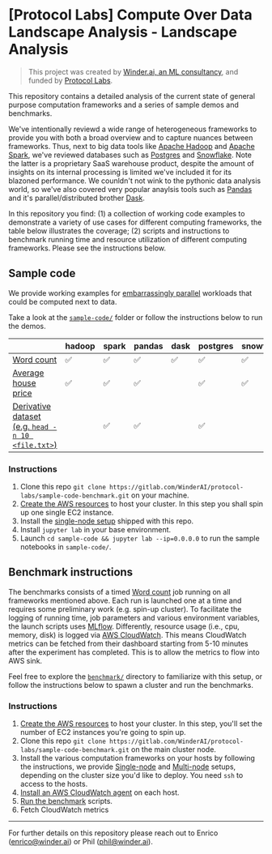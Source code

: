 # [Protocol Labs] Compute Over Data Landscape Analysis - Landscape Analysis

> This project was created by [Winder.ai, an ML consultancy](https://winder.ai/), and funded by [Protocol Labs](https://protocol.ai/).

This repository contains a detailed analysis of the current state of general purpose computation frameworks and a series of sample demos and benchmarks.

We've intentionally reviewd a wide range of heterogeneous frameworks to provide you with both a broad overview and to capture nuances between frameworks.
Thus, next to big data tools like [Apache Hadoop](https://hadoop.apache.org/) and [Apache Spark](https://spark.apache.org/), we've reviewed databases such as [Postgres](https://www.postgresql.org/) and [Snowflake](https://www.snowflake.com/). 
Note the latter is a proprietary SaaS warehouse product, despite the amount of insights on its internal processing is limited we've included it for its blazoned performance.
We counldn't not wink to the pythonic data analysis world, so we've also covered very popular anaylsis tools such as [Pandas](https://pandas.pydata.org/) and it's parallel/distributed brother [Dask](https://dask.org/).




In this repository you find: (1) a collection of working code examples to demonstrate a variety of use cases for different computing frameworks, the table below illustrates the coverage; (2) scripts and instructions to benchmark running time and resource utilization of different computing frameworks. Please see the instructions below.


## Sample code

We provide working examples for [embarrassingly parallel](https://en.wikipedia.org/wiki/Embarrassingly_parallel) workloads that could be computed next to data.

Take a look at the [`sample-code/`](./sample-code) folder or follow the instructions below to run the demos.

|                     | hadoop             | spark              | pandas             | dask               | postgres           | snowflake          |
|---------------------|--------------------|--------------------|--------------------|--------------------|--------------------|--------------------|
| [Word count](./sample-code/word-count)          | :white_check_mark: | :white_check_mark: | :white_check_mark: | :white_check_mark: | :white_check_mark: | :white_check_mark: |
| [Average house price](./sample-code/average-house-price) | :white_check_mark: | :white_check_mark: | :white_check_mark: |                    | :white_check_mark: | :white_check_mark: |
| [Derivative dataset (e.g. `head -n 10 <file.txt>`)](./sample-code/derivative-dataset)  |                    | :white_check_mark: | :white_check_mark: |                    | :white_check_mark: |                    |

### Instructions

1. Clone this repo `git clone https://gitlab.com/WinderAI/protocol-labs/sample-code-benchmark.git` on your machine.
1. [Create the AWS resources](installation/AWS.md) to host your cluster. In this step you shall spin up one single EC2 instance.
1. Install the [single-node setup](./installation/SINGLE-NODE.md) shipped with this repo.
1. Install `jupyter lab` in your base environment.
1. Launch `cd sample-code && jupyter lab --ip=0.0.0.0` to run the sample notebooks in `sample-code/`.

## Benchmark instructions

The benchmarks consists of a timed [Word count](https://en.wikipedia.org/wiki/Word_count) job running on all frameworks mentioned above.
Each run is launched one at a time and requires some preliminary work (e.g. spin-up cluster). 
To facilitate the logging of running time, job parameters and various environment variables, the launch scripts uses [MLflow](https://mlflow.org/).
Differently, resource usage (i.e., cpu, memory, disk) is logged via [AWS CloudWatch](https://docs.aws.amazon.com/AmazonCloudWatch/latest/monitoring/WhatIsCloudWatch.html).
This means CloudWatch metrics can be fetched from their dashboard starting from 5-10 minutes after the experiment has completed.
This is to allow the metrics to flow into AWS sink.

Feel free to explore the [`benchmark/`](./benchmark) directory to familiarize with this setup, or follow the instructions below to spawn a cluster and run the benchmarks.

### Instructions

1. [Create the AWS resources](installation/AWS.md) to host your cluster. In this step, you'll set the number of EC2 instances you're going to spin up.
1. Clone this repo `git clone https://gitlab.com/WinderAI/protocol-labs/sample-code-benchmark.git` on the main cluster node.
1. Install the various computation frameworks on your hosts by following the instructions, we provide [Single-node](installation/SINGLE-NODE.md) and [Multi-node](installation/MULTI-NODE.md) setups, depending on the cluster size you'd like to deploy. You need `ssh` to access to the hosts.
1. [Install an AWS CloudWatch agent](installation/CLOUDWATCH.md) on each host.
1. [Run the benchmark](benchmark/README.md) scripts.
1. Fetch CloudWatch metrics

---

For further details on this repository please reach out to Enrico (enrico@winder.ai) or Phil (phil@winder.ai).
